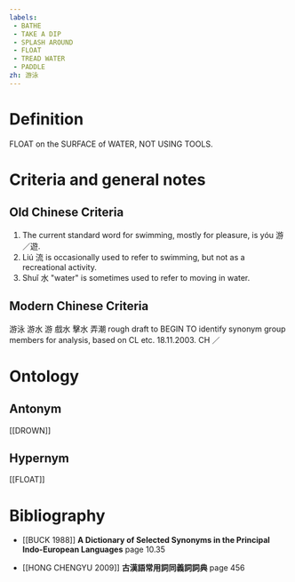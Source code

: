 ```yaml
---
labels: 
 - BATHE
 - TAKE A DIP
 - SPLASH AROUND
 - FLOAT
 - TREAD WATER
 - PADDLE
zh: 游泳
---
```


# Definition
FLOAT on the SURFACE of WATER, NOT USING TOOLS.
# Criteria and general notes
## Old Chinese Criteria
1. The current standard word for swimming, mostly for pleasure, is yóu 游／遊.
2. Liú 流 is occasionally used to refer to swimming, but not as a recreational activity.
3. Shuǐ 水 "water" is sometimes used to refer to moving in water.
## Modern Chinese Criteria
游泳
游水
游
戲水
擊水
弄潮
rough draft to BEGIN TO identify synonym group members for analysis, based on CL etc. 18.11.2003. CH ／
# Ontology

## Antonym
[[DROWN]]
## Hypernym
[[FLOAT]]
# Bibliography
- [[BUCK 1988]]
**A Dictionary of Selected Synonyms in the Principal Indo-European Languages** page 10.35

- [[HONG CHENGYU 2009]]
**古漢語常用詞同義詞詞典** page 456
